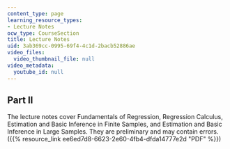```yaml
---
content_type: page
learning_resource_types:
- Lecture Notes
ocw_type: CourseSection
title: Lecture Notes
uid: 3ab369cc-0995-69f4-4c1d-2bacb52886ae
video_files:
  video_thumbnail_file: null
video_metadata:
  youtube_id: null
---
```


Part II
-------

The lecture notes cover Fundamentals of Regression, Regression Calculus, Estimation and Basic Inference in Finite Samples, and Estimation and Basic Inference in Large Samples. They are preliminary and may contain errors. ({{% resource_link ee6ed7d8-6623-2e60-4fb4-dfda14777e2d "PDF" %}})